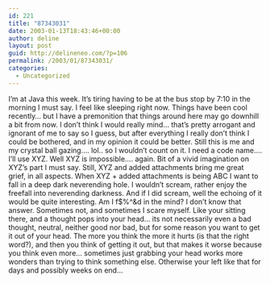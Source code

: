 ```yaml
---
id: 221
title: "87343031"
date: 2003-01-13T18:43:46+00:00
author: deline
layout: post
guid: http://delineneo.com/?p=106
permalink: /2003/01/87343031/
categories:
  - Uncategorized
---
```

I&#8217;m at Java this week. It&#8217;s tiring having to be at the bus stop by 7:10 in the morning I must say. I feel like sleeping right now. Things have been cool recently&#8230; but I have a premonition that things around here may go downhill a bit from now. I don&#8217;t think I would really mind&#8230; that&#8217;s pretty arrogant and ignorant of me to say so I guess, but after everything I really don&#8217;t think I could be bothered, and in my opinion it could be better. Still this is me and my crystal ball gazing&#8230;. lol.. so I wouldn&#8217;t count on it. I need a code name&#8230;. I&#8217;ll use XYZ. Well XYZ is impossible&#8230;. again. Bit of a vivid imagination on XYZ&#8217;s part I must say. Still, XYZ and added attachments bring me great grief, in all aspects. When XYZ + added attachments is being ABC I want to fall in a deep dark neverending hole. I wouldn&#8217;t scream, rather enjoy the freefall into neverending darkness. And if I did scream, well the echoing of it would be quite interesting. Am I f$%^&d in the mind? I don&#8217;t know that answer. Sometimes not, and sometimes I scare myself. Like your sitting there, and a thought pops into your head&#8230; its not necessarily even a bad thought, neutral, neither good nor bad, but for some reason you want to get it out of your head. The more you think the more it hurts (is that the right word?), and then you think of getting it out, but that makes it worse because you think even more&#8230; sometimes just grabbing your head works more wonders than trying to think something else. Otherwise your left like that for days and possibly weeks on end&#8230;